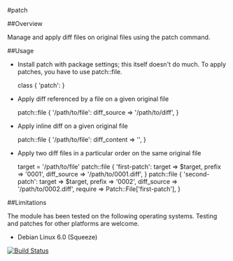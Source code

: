 #patch

##Overview

Manage and apply diff files on original files using the patch command.

##Usage

* Install patch with package settings; this itself doesn't do much. To apply patches, you have to use patch::file.

    class { 'patch': }

* Apply diff referenced by a file on a given original file

    patch::file { '/path/to/file':
      diff_source => '/path/to/diff',
    }

* Apply inline diff on a given original file

    patch::file { '/path/to/file':
      diff_content => '<inline-diff>',
    }

* Apply two diff files in a particular order on the same original file

    target = '/path/to/file'
    patch::file { 'first-patch':
      target      => $target,
      prefix      => '0001',
      diff_source => '/path/to/0001.diff',
    }
    patch::file { 'second-patch':
      target      => $target,
      prefix      => '0002',
      diff_source => '/path/to/0002.diff',
      require     => Patch::File['first-patch'],
    }

##Limitations

The module has been tested on the following operating systems. Testing and patches for other platforms are welcome.

* Debian Linux 6.0 (Squeeze)

[![Build Status](https://travis-ci.org/tohuwabohu/tohuwabohu-patch.png?branch=master)](https://travis-ci.org/tohuwabohu/tohuwabohu-patch)
